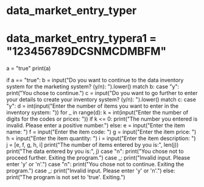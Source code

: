 
# data_market_entry_typer
# data_market_entry_typera1 = "123456789DCSNMCDMBFM"
a = "true"
print(a)

if a == "true":
    b = input("Do you want to continue to the data inventory system for the marketing system? (y/n): ").lower()
    match b:
        case "y":
            print("You chose to continue.")
            c = input("Do you want to go further to enter your details to create your inventory system? (y/n): ").lower()
            match c:
                case "y":
                    d = int(input("Enter the number of items you want to enter in the inventory system: "))
                    for _ in range(d):
                        k = int(input("Enter the number of digits for the codes or prices: "))
                        if k <= 0:
                            print("The number you entered is invalid. Please enter a positive number.")
                        else:
                            e = input("Enter the item name: ")
                            f = input("Enter the item code: ")
                            g = input("Enter the item price: ")
                            h = input("Enter the item quantity: ")
                            i = input("Enter the item description: ")
                            j = [e, f, g, h, i]
                            print("The number of items entered by you is:", len(j))
                            print("The data entered by you is:", j)
                case "n":
                    print("You chose not to proceed further. Exiting the program.")
                case _:
                    print("Invalid input. Please enter 'y' or 'n'.")
        case "n":
            print("You chose not to continue. Exiting the program.")
        case _:
            print("Invalid input. Please enter 'y' or 'n'.")
else:
    print("The program is not set to 'true'. Exiting.")



